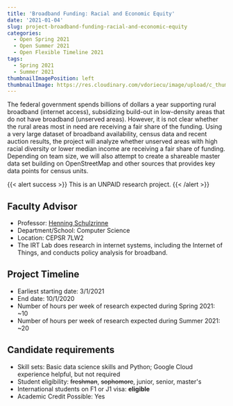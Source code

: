 ```yaml
---
title: 'Broadband Funding: Racial and Economic Equity'
date: '2021-01-04'
slug: project-broadband-funding-racial-and-economic-equity
categories:
  - Open Spring 2021
  - Open Summer 2021
  - Open Flexible Timeline 2021
tags:
  - Spring 2021
  - Summer 2021
thumbnailImagePosition: left
thumbnailImage: https://res.cloudinary.com/vdoriecu/image/upload/c_thumb,w_200,g_face/v1579110178/construction_c6dqbd.png
---
```

The federal government spends billions of dollars a year supporting rural broadband (internet access), subsidizing build-out in low-density areas that do not have broadband (unserved areas). However, it is not clear whether the rural areas most in need are receiving a fair share of the funding. Using a very large dataset of broadband availability, census data and recent auction results, the project will analyze whether unserved areas with high racial diversity or lower median income are receiving a fair share of funding. Depending on team size, we will also attempt to create a shareable master data set building on OpenStreetMap and other sources that provides key data points for census units.

<!--more-->

{{< alert success >}}
This is an UNPAID research project.
{{< /alert >}}

## Faculty Advisor
+ Professor: [Henning Schulzrinne](http://www.cs.columbia.edu/irt)
+ Department/School: Computer Science
+ Location: CEPSR 7LW2
+ The IRT Lab does research in internet systems, including the Internet of Things, and conducts policy analysis for broadband.

## Project Timeline
+ Earliest starting date: 3/1/2021
+ End date: 10/1/2020
+ Number of hours per week of research expected during Spring 2021: ~10
+ Number of hours per week of research expected during Summer 2021: ~20

## Candidate requirements
+ Skill sets: Basic data science skills and Python; Google Cloud experience helpful, but not required
+ Student eligibility: ~~freshman~~, ~~sophomore~~, junior, senior, master's
+ International students on F1 or J1 visa: **eligible**
+ Academic Credit Possible: Yes

